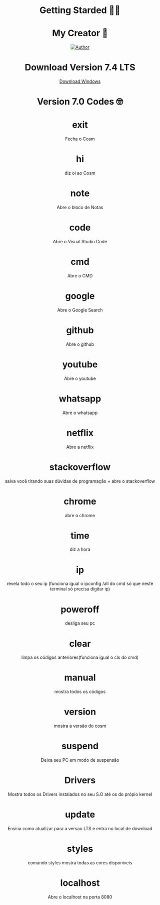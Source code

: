 <div align="center">



#  Getting Starded 🖖🏻
  
  
  # My Creator 🤖
 
 

[![Author](https://img.shields.io/badge/author-GabrielLuiz-191F2B?style=flat-square)](https://github.com/GabrielLuizSF)
  
  
  # Download Version 7.4 LTS
  <a href="https://github.com/SCOSM7/cosm/releases/download/windowsV7.4/cosm.rar"  target="_blank" rel="noopener noreferer" >Download Windows</a>
  
# Version 7.0 Codes 🤓
# exit 
Fecha o  Cosm
# hi 
diz oi ao Cosm
# note 
Abre o bloco de Notas

# code
Abre o Visual Studio Code
# cmd 
Abre o CMD
# google 
Abre o Google Search
# github 
Abre o github 
# youtube
Abre o youtube
# whatsapp 
Abre o whatsapp
# netflix 
Abre a netflix
# stackoverflow 
salva você tirando suas dúvidas de programação + abre o stackoverflow
# chrome 
abre o chrome
# time 
diz a hora
# ip 
revela todo o seu ip (funciona igual o ipconfig /all do cmd só que neste terminal só precisa digitar ip)
# poweroff 
desliga seu pc
# clear 
limpa os códigos anteriores(funciona igual o cls do cmd)


# manual
mostra todos os códigos
# version
mostra a versão do cosm
# suspend
Deixa seu PC em modo de suspensão
# Drivers
Mostra todos os Drivers instalados no seu S.O até os do própio kernel


# update
Ensina como atualizar para a versao LTS e entra no local de download
# styles
comando styles mostra todas as  cores disponiveis


#  localhost
Abre o localhost na porta 8080
  
  
  
  </div>
